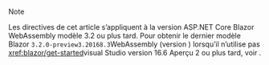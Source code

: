 > [!NOTE]
> Les directives de cet article s’appliquent à la version ASP.NET Core Blazor WebAssembly modèle 3.2 ou plus tard. Pour obtenir le dernier modèle Blazor `3.2.0-preview3.20168.3`WebAssembly (version ) lorsqu’il n’utilise pas <xref:blazor/get-started>visual Studio version 16.6 Aperçu 2 ou plus tard, voir .
